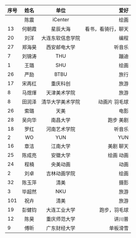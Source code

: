 |序号    | 姓名        |  单位    |  爱好       |
| :---        |   :----:    |   :----:    |          ---: |
|          | 陈震     |  iCenter    |     绘画     |
|     13    |  何朝霞    |  星辰大海   |    看书，看骑行，聊天      |
|     20     |  刘洋    |  大连东软信息学院    |    编程      |
|     27     |  郑海昊    |  西安邮电大学    |    听音乐      |
|  7        |   刘锦涛   |    THU  |     蹦迪     |
|   1   | 王璐     |  SHU    |     绘画     |
|   26   | 严励    |  BTBU    |     旅行     |
|   17       |     宋再红 |    重庆科创  |     旅游    |
|   8       |    马煜煇 |  天津美术学院 |     旅游    |
|   8   |田润泽 |清华大学美术学院 | 动画片 羽毛球 |
|     26    |  索璐  |  天美  |  电影  |
|  28  | 吴向华    |  南昌大学  |    跑步 美剧     |
| 18  | 罗红  | 河南艺术学院  |    听音乐       |
| 2| WO  | YUN |  YUN     |
| 16  | 章洁    |  江南大学  |    美剧 聊天     |
|  25 | 陈成亮  |  安徽大学  |    绘画  动画     |
|  24 | 程楠  | 央美动画    |   动画     |
|  2 | 刘卓 |吉林动画学院    |   绘画     |
|     32    | 陈玉萍    |  清美   |    摄影     |
|     3   | 毕超然   |  NKU   |    旅游     |
|     101    | 祝卉    |  清美   |    旅游     |
|    19    | 彭健钧    |  大连工业大学   |    跑步，羽毛球     |
|  12 |  陈昊   | 重庆师范大学  |   讲川普    |
| 9  |   傅昕    |  广东财经大学  |   单板滑雪 |
